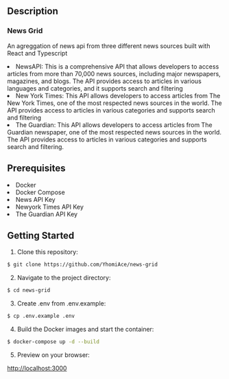 ## Description

### News Grid

<p>An agreggation of news api from three different news sources built with React and Typescript</p>
<li>NewsAPI: This is a comprehensive API that allows developers to access articles from
more than 70,000 news sources, including major newspapers, magazines, and blogs.
The API provides access to articles in various languages and categories, and it supports
search and filtering </li>
<li>New York Times: This API allows developers to access articles from The New York
Times, one of the most respected news sources in the world. The API provides access
to articles in various categories and supports search and filtering
</li>
<li>The Guardian: This API allows developers to access articles from The Guardian
newspaper, one of the most respected news sources in the world. The API provides
access to articles in various categories and supports search and filtering.
</li>

## Prerequisites

<li>Docker</li>
<li>Docker Compose</li>
<li>News API Key</li>
<li>Newyork Times API Key</li>
<li>The Guardian API Key</li>

## Getting Started

1. Clone this repository:

```bash
$ git clone https://github.com/YhomiAce/news-grid
```

2. Navigate to the project directory:

```bash
$ cd news-grid
```

3. Create .env from .env.example:

```bash
$ cp .env.example .env
```

4. Build the Docker images and start the container:

```bash
$ docker-compose up -d --build
```

5. Preview on your browser:

<a href=http://localhost:3000>http://localhost:3000</a>
